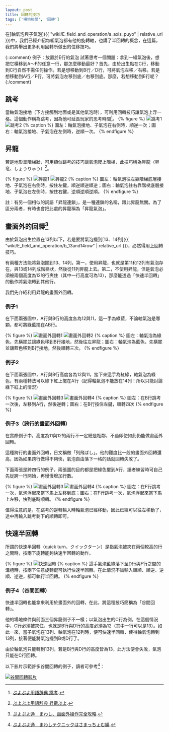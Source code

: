 ```yaml
---
layout: post
title: 回轉的技巧
tags: ['場地相關', '回轉']
---
```


在[軸氣泡與子氣泡]({{ "wiki/E_field_and_operation/a_axis_puyo" | relative_url }})中，我們已經介紹每組氣泡都有他的旋轉軸，也講了半回轉的概念，在這篇，我們將舉出更多利用回轉所做出的位移技巧。

{::comment}
例子：放置於E行的氣泡
試著思考一個問題：拿到一組氣泡後，想把它橫移到A～F的任意一行，那怎麼移動最好？首先，由於出生點在C行，移動到C行自然不需任何操作。若是想移動到B行／D行，可將氣泡左移／右移。若是想移動到A行／F行，可將氣泡左移到底／右移到底。那麼，若想移動到E行呢？
{:/comment}

## 跳考

當軸氣泡接地（下方接觸到地面或是其他氣泡時），可利用回轉技巧讓氣泡上浮一格。這個動作稱為跳考，因為他可延長玩家的思考時間[^1]。
{% figure %}
  ![跳考1](https://i.imgur.com/7xJOWWH.gif) 
  ![跳考2](https://i.imgur.com/FCD55lq.gif)
{% caption %}
圖左：軸氣泡接地、子氣泡在右側時，順逆一次；圖右：軸氣泡接地、子氣泡在左側時，逆順一次。
{% endfigure %}

## 昇龍

若是地形呈階梯狀，可用類似跳考的技巧讓氣泡爬上階梯，此技巧稱為昇龍（昇竜、しょうりゅう）[^2]。

{% figure %}
  ![昇龍1](https://i.imgur.com/iq7TZ3D.gif) 
  ![昇龍2](https://i.imgur.com/zwoTbKV.gif)
{% caption %}
  圖左：軸氣泡往左靠階梯底層接地、子氣泡在右側時，按住左鍵，順逆順逆順逆；圖右：軸氣泡往右靠階梯底層接地、子氣泡在左側時，按住右鍵，逆順逆順逆順。
{% endfigure %}

註：有另一個相似的詞語「昇龍連鎖」，是一種連鎖的名稱，跟此昇龍無關。為了區分兩者，有時也會把此處的昇龍稱為「昇龍氣泡」。

## 畫面外的回轉[^4]

由於氣泡出生位置在13列以下，若是要將氣泡擺到[13、14列]({{ "wiki/E_field_and_operation/b_13and14row" | relative_url }})，必然得用上回轉技巧。

有兩種方法能將氣泡擺到13、14列，第一，使用昇龍，也就是第11和12列有氣泡存在，與13或14列成階梯狀，然後從11列昇龍上去。第二，不使用昇龍，但是氣泡必須被兩個高度為12的行夾住（其中一行高度可為13），那麼能透過「快速半回轉」的動作將氣泡轉到其他行。

我們先介紹利用昇龍的畫面外回轉。

### 例子1

在下面兩張圖中，A行與B行的高度各為12與11，這一手為綠藍，不論軸氣泡是哪顆，都可將綠藍擺在AB行。

{% figure %}
  ![畫面外回轉1](https://i.imgur.com/8FHcd30.gif) 
  ![畫面外回轉2](https://i.imgur.com/rA90SOM.gif)
{% caption %}
  圖左：軸氣泡為綠色，先橫擺並讓綠色移到B行接地，然後往左昇龍；圖右：軸氣泡為藍色，先橫擺並讓藍色移到B行接地，然後順轉三次。
{% endfigure %}

### 例子2

在下面兩張圖中，A行與B行高度各為12與11，接下來這手為紅綠，軸氣泡為綠色，有兩種轉法可以綠下紅上擺在A行（記得軸氣泡不能放在14列！所以只能討論綠下紅上的情況）

{% figure %}
  ![畫面外回轉3](https://i.imgur.com/bIBFUto.gif) 
  ![畫面外回轉4](https://i.imgur.com/7yw9yp8.gif)
{% caption %}
  圖左：在B行跳考一次後，左移到A行，然後逆轉；圖右：在B行按住左鍵，順轉四次
{% endfigure %}

### 例子3（跨行的畫面外回轉）

在實際例子中，高度為11與12的兩行不一定總是相鄰，不過即使如此仍能做畫面外回轉。

這種跨行的畫面外回轉，日文稱做「列飛ばし」。他的難度比一般的畫面外回轉還高，因為如果跨行做得不夠快，氣泡自由落下一格的話就回轉失敗了。

下面兩張是跨四行的例子，兩張圖的目的都是把綠色擺到A行，讀者練習時可自己先從跨一行開始，再慢慢增加行數。

{% figure %}
  ![畫面外回轉3](https://i.imgur.com/G6HJVGC.gif) 
  ![畫面外回轉4](https://i.imgur.com/jxvnHCA.gif)
{% caption %}
  圖左：在F行跳考一次，氣泡浮起來當下馬上左移到底；圖右：在F行跳考一次，氣泡浮起來當下馬上左移，快到底時順轉。
{% endfigure %}

值得注意的是，在跳考的逆轉輸入時軸氣泡已經移動，因此已經可以往左移動了，途中再輸入跳考剩下的順轉即可。

## 快速半回轉

所謂的快速半回轉（quick turn、クイックターン）是指氣泡被夾在兩個較高的行之間時，按兩下旋轉能夠快速半回轉的動作。

{% figure %}
  ![快速回轉](https://i.imgur.com/Oc3c71A.png)
{% caption %}
  這手氣泡藍綠落下至D行與F行之間的溝槽時，按兩下任意旋轉鍵可執行快速半回轉。在此情況不論輸入順順、順逆、逆順、逆逆，都可執行半回轉。
{% endfigure %}

### 例子4（谷間回轉）

快速半回轉也能拿來利用於畫面外的回轉，在此，將這種技巧簡稱為「谷間回轉」。

他的場地條件與前面三個昇龍例子不一樣；以氣泡出生的C行為例，在這個情況中，C行必須被夾住，也就是B行與D行的高度必須為12（其中一行可以是13）。如此一來，當子氣泡在13列、軸氣泡在12列時，便可快速半回轉，使得軸氣泡轉到13列，接著便能將氣泡擺到B或D行了。

由於軸氣泡只能轉到13列，若是B行與D行的高度皆為13，此方法便會失敗，氣泡只能在C行回轉。

以下影片示範許多谷間回轉的例子，讀者可參考[^5]：

[![谷間回轉影片](http://img.youtube.com/vi/QvLNHT2iFqQ/0.jpg)](http://www.youtube.com/watch?v=QvLNHT2iFqQ "まわしテクニックはさまっちょむ編")

[^1]: [ぷよぷよ用語辞典 跳考](https://www26.atwiki.jp/puyowords/pages/95.html).
[^2]: [ぷよぷよ用語辞典 昇竜ぷよ](https://www26.atwiki.jp/puyowords/pages/184.html).
[^3]: [ぷよぷよ用語辞典 昇竜連鎖](https://www26.atwiki.jp/puyowords/pages/167.html).
[^4]: [ぷよぷよ通　まわし、画面外操作完全攻略](https://puyo-camp.jp/posts/65520).
[^5]: [ぷよぷよ通　まわしテクニックはさまっちょむ編](https://www.youtube.com/watch?v=QvLNHT2iFqQ).

